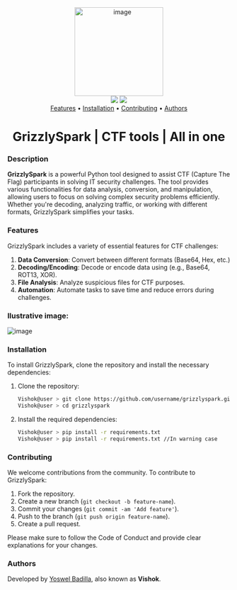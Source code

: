 <div align="center">
  <img src="https://github.com/user-attachments/assets/91880a9f-f659-42e2-a926-6f9ebdc5ce44" alt="image" width="200px" />
</div>

<div align="center">
  <img src="https://img.shields.io/badge/License-MIT-blue.svg" />
  <img src="https://img.shields.io/badge/Go-%3E%3D%201.0-blue.svg" />
</div>

<div align="center">
    <a href="#features">Features</a> • 
    <a href="#installation">Installation</a> • 
    <a href="#contributing">Contributing</a> • 
    <a href="#authors">Authors</a> 
</div>

<div align="center">
    <h1>GrizzlySpark | CTF tools | All in one</h1>
</div>

### Description
**GrizzlySpark** is a powerful Python tool designed to assist CTF (Capture The Flag) participants in solving IT security challenges. The tool provides various functionalities for data analysis, conversion, and manipulation, allowing users to focus on solving complex security problems efficiently. Whether you're decoding, analyzing traffic, or working with different formats, GrizzlySpark simplifies your tasks.

### Features
GrizzlySpark includes a variety of essential features for CTF challenges:
1. **Data Conversion**: Convert between different formats (Base64, Hex, etc.)<br>
2. **Decoding/Encoding**: Decode or encode data using (e.g., Base64, ROT13, XOR).<br>
3. **File Analysis**: Analyze suspicious files for CTF purposes.<br>
4. **Automation**: Automate tasks to save time and reduce errors during challenges.

### Ilustrative image:
![image](https://github.com/user-attachments/assets/c48d99ef-6eaf-4f95-b585-f3f529396e3d)


### Installation
To install GrizzlySpark, clone the repository and install the necessary dependencies:

1. Clone the repository:
    ```bash
    Vishok@user > git clone https://github.com/username/grizzlyspark.git
    Vishok@user > cd grizzlyspark
    ```

2. Install the required dependencies:
    ```bash
    Vishok@user > pip install -r requirements.txt
    Vishok@user > pip install -r requirements.txt //In warning case
    ```

### Contributing
We welcome contributions from the community. To contribute to GrizzlySpark:

1. Fork the repository.
2. Create a new branch (`git checkout -b feature-name`).
3. Commit your changes (`git commit -am 'Add feature'`).
4. Push to the branch (`git push origin feature-name`).
5. Create a pull request.

Please make sure to follow the Code of Conduct and provide clear explanations for your changes.

### Authors
Developed by [Yoswel Badilla](https://www.linkedin.com/in/yoswel-badilla-cyberjr/), also known as **Vishok**.
